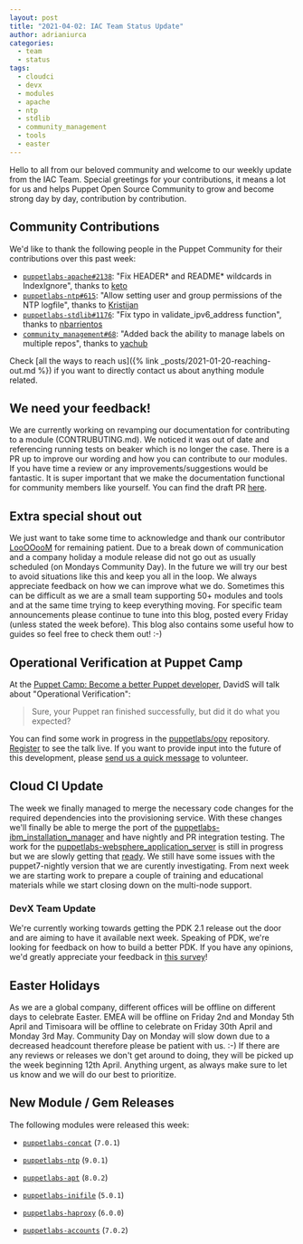 ```yaml
---
layout: post
title: "2021-04-02: IAC Team Status Update"
author: adrianiurca
categories:
  - team
  - status
tags:
  - cloudci
  - devx
  - modules
  - apache
  - ntp
  - stdlib
  - community_management
  - tools
  - easter
---
```


Hello to all from our beloved community and welcome to our weekly update from the IAC Team.
Special greetings for your contributions, it means a lot for us and helps Puppet Open Source Community to grow and become strong day by day, contribution by contribution.

## Community Contributions

We'd like to thank the following people in the Puppet Community for their contributions over this past week:

- [`puppetlabs-apache#2138`][puppetlabs-apache-pr-2138]: "Fix HEADER* and README* wildcards in IndexIgnore", thanks to [keto][keto]
- [`puppetlabs-ntp#615`][puppetlabs-ntp-pr-615]: "Allow setting user and group permissions of the NTP logfile", thanks to [Kristijan][kristijan]
- [`puppetlabs-stdlib#1176`][puppetlabs-stdlib-pr-1176]: "Fix typo in validate_ipv6_address function", thanks to [nbarrientos][nbarrientos]
- [`community_management#68`][community_management-pr-68]: "Added back the ability to manage labels on multiple repos", thanks to [yachub][yachub]

Check [all the ways to reach us]({% link _posts/2021-01-20-reaching-out.md %}) if you want to directly contact us about anything module related.

## We need your feedback!

We are currently working on revamping our documentation for contributing to a module (CONTRUBUTING.md). We noticed it was out of date and referencing running tests on beaker which is no longer the case. There is a PR up to improve our wording and how you can contribute to our modules. If you have time a review or any improvements/suggestions would be fantastic. It is super important that we make the documentation functional for community members like yourself. You can find the draft PR [here](https://github.com/puppetlabs/puppetlabs-ntp/pull/617).

## Extra special shout out

We just want to take some time to acknowledge and thank our contributor [LooOOooM](https://github.com/LooOOooM) for remaining patient. Due to a break down of communication and a company holiday a module release did not go out as usually scheduled (on Mondays Community Day). In the future we will try our best to avoid situations like this and keep you all in the loop. We always appreciate feedback on how we can improve what we do. Sometimes this can be difficult as we are a small team supporting 50+ modules and tools and at the same time trying to keep everything moving. For specific team announcements please continue to tune into this blog, posted every Friday (unless stated the week before). This blog also contains some useful how to guides so feel free to check them out! :-)

## Operational Verification at Puppet Camp

At the [Puppet Camp: Become a better Puppet developer](https://puppet.com/events/become-a-better-puppet-developer/), DavidS will talk about "Operational Verification":

> Sure, your Puppet ran finished successfully, but did it do what you expected?

You can find some work in progress in the [puppetlabs/opv](https://github.com/puppetlabs/opv) repository. [Register](https://puppet.com/events/become-a-better-puppet-developer/) to see the talk live. If you want to provide input into the future of this development, please [send us a quick message](https://puppetlabs.github.io/iac/team/2021/01/20/reaching-out.html) to volunteer.

## Cloud CI Update

The week we finally managed to merge the necessary code changes for the required dependencies into the provisioning service. With these changes we'll finally be able to merge the port of the [puppetlabs-ibm_installation_manager](https://github.com/puppetlabs/puppetlabs-ibm_installation_manager/pull/169) and have nightly and PR integration testing.
The work for the [puppetlabs-websphere_application_server](https://github.com/puppetlabs/puppetlabs-websphere_application_server/pull/225) is still in progress but we are slowly getting that [ready](https://github.com/puppetlabs/puppetlabs-websphere_application_server/actions/runs/701871477). We still have some issues with the puppet7-nightly version that we are curently investigating.
From next week we are starting work to prepare a couple of training and educational materials while we start closing down on the multi-node support.

### DevX Team Update

We're currently working towards getting the PDK 2.1 release out the door and are aiming to have it available next week.
Speaking of PDK, we're looking for feedback on how to build a better PDK.
If you have any opinions, we'd greatly appreciate your feedback in [this survey](https://pup.pt/pdk2021)!

## Easter Holidays

As we are a global company, different offices will be offline on different days to celebrate Easter. EMEA will be offline on Friday 2nd and Monday 5th April and Timisoara will be offline to celebrate on Friday 30th April and Monday 3rd May.
Community Day on Monday will slow down due to a decreased headcount therefore please be patient with us. :-) If there are any reviews or releases we don't get around to doing, they will be picked up the week beginning 12th April. Anything urgent, as always make sure to let us know and we will do our best to prioritize.

## New Module / Gem Releases

The following modules were released this week:

- [`puppetlabs-concat`][puppetlabs-concat] (`7.0.1`)
- [`puppetlabs-ntp`][puppetlabs-ntp] (`9.0.1`)
- [`puppetlabs-apt`][puppetlabs-apt] (`8.0.2`)
- [`puppetlabs-inifile`][puppetlabs-inifile] (`5.0.1`)
- [`puppetlabs-haproxy`][puppetlabs-haproxy] (`6.0.0`)
- [`puppetlabs-accounts`][puppetlabs-accounts] (`7.0.2`)

  [puppetlabs-concat]: https://github.com/puppetlabs/puppetlabs-concat
  [puppetlabs-ntp]: https://github.com/puppetlabs/puppetlabs-ntp
  [puppetlabs-apt]: https://github.com/puppetlabs/puppetlabs-apt
  [puppetlabs-inifile]: https://github.com/puppetlabs/puppetlabs-inifile
  [puppetlabs-haproxy]: https://github.com/puppetlabs/puppetlabs-haproxy
  [puppetlabs-accounts]: https://github.com/puppetlabs/puppetlabs-accounts
  [puppetlabs-apache-pr-2138]: https://github.com/puppetlabs/puppetlabs-apache/pull/2138
  [keto]: https://github.com/keto
  [puppetlabs-ntp-pr-615]: https://github.com/puppetlabs/puppetlabs-ntp/pull/615
  [kristijan]: https://github.com/Kristijan
  [puppetlabs-stdlib-pr-1176]: https://github.com/puppetlabs/puppetlabs-stdlib/pull/1176
  [nbarrientos]: https://github.com/nbarrientos
  [community_management-pr-68]: https://github.com/puppetlabs/community_management/pull/68
  [yachub]: https://github.com/yachub

<!-- check https://tickets.puppetlabs.com/secure/RapidBoard.jspa?rapidView=1176&quickFilter=8745 for other tickets closed out this week that should be mentioned here -->

[adrian]: https://github.com/adrianiurca
[ben]: https://github.com/binford2k
[ciaran]: https://github.com/sanfrancrisko
[daiana]: https://github.com/daianamezdrea
[danny]: https://github.com/carabasdaniel
[davidarmstrong]: https://github.com/da-ar
[davidschmitt]: https://github.com/DavidS
[davidswan]: https://github.com/david22swan
[disha]: https://github.com/Disha-maker
[james]: https://github.com/jpogran
[lore]: https://github.com/lionce
[michael]: https://github.com/michaeltlombardi
[paula]: https://github.com/pmcmaw
[sheena]: https://github.com/sheenaajay
[supported modules]: https://puppetlabs.github.io/iac/modules/
[tools]: https://puppetlabs.github.io/iac/tools/
